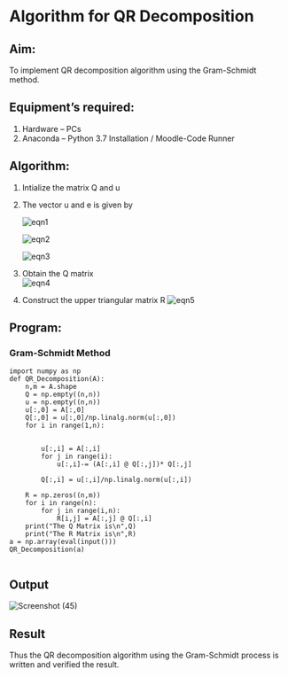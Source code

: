 # Algorithm for QR Decomposition
## Aim:
To implement QR decomposition algorithm using the Gram-Schmidt method.
## Equipment’s required:
1.	Hardware – PCs
2.	Anaconda – Python 3.7 Installation / Moodle-Code Runner
## Algorithm:
1.	Intialize the matrix Q and u
2.	The vector u and e is given by

    ![eqn1](./ex4.jpg)

    ![eqn2](./ex6.jpg)

    ![eqn3](./ex3.jpg)

3.	Obtain the Q matrix   
    ![eqn4](./ex1.jpg)
4.	Construct the upper triangular matrix R
    ![eqn5](./ex2.jpg)



## Program:
### Gram-Schmidt Method
```
import numpy as np
def QR_Decomposition(A):
    n,m = A.shape
    Q = np.empty((n,n))
    u = np.empty((n,n))
    u[:,0] = A[:,0]
    Q[:,0] = u[:,0]/np.linalg.norm(u[:,0])
    for i in range(1,n):
        
        
        u[:,i] = A[:,i]
        for j in range(i):
            u[:,i]-= (A[:,i] @ Q[:,j])* Q[:,j]
            
        Q[:,i] = u[:,i]/np.linalg.norm(u[:,i])
    
    R = np.zeros((n,m)) 
    for i in range(n):
        for j in range(i,n):
            R[i,j] = A[:,j] @ Q[:,i]
    print("The Q Matrix is\n",Q)
    print("The R Matrix is\n",R)
a = np.array(eval(input()))
QR_Decomposition(a) 
 
```

## Output

![Screenshot (45)](https://github.com/user-attachments/assets/6386f409-2c12-4e84-8e89-86b7a93600ff)

## Result
Thus the QR decomposition algorithm using the Gram-Schmidt process is written and verified the result.
